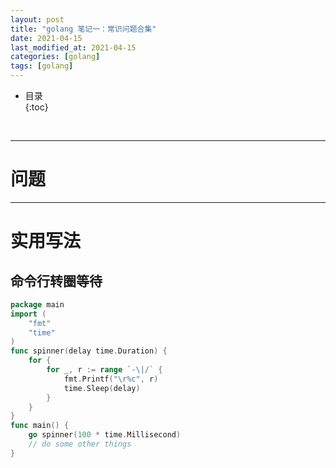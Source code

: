 ```yaml
---
layout: post
title: "golang 笔记一：常识问题合集"
date: 2021-04-15
last_modified_at: 2021-04-15
categories: [golang]
tags: [golang]
---
```


* 目录  
{:toc}
<br/>

---

# 问题

---

# 实用写法

## 命令行转圈等待

```go
package main
import (
	"fmt"
	"time"
)
func spinner(delay time.Duration) {
	for {
		for _, r := range `-\|/` {
			fmt.Printf("\r%c", r)
			time.Sleep(delay)
		}
	}
}
func main() {
	go spinner(100 * time.Millisecond)
	// do some other things
}

```

